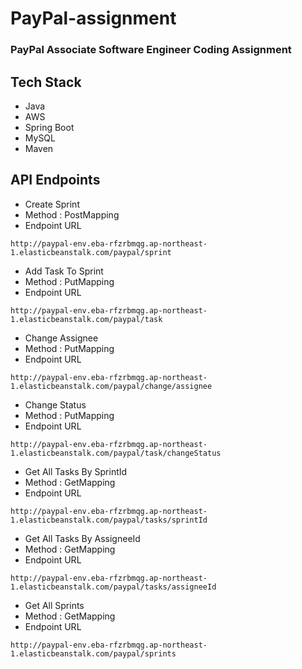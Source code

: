 # PayPal-assignment
### PayPal Associate Software Engineer Coding Assignment


## Tech Stack
- Java
- AWS
- Spring Boot
- MySQL
- Maven


## API Endpoints

- Create Sprint
- Method : PostMapping
- Endpoint URL
```
http://paypal-env.eba-rfzrbmqg.ap-northeast-1.elasticbeanstalk.com/paypal/sprint
```

- Add Task To Sprint
- Method : PutMapping
- Endpoint URL 
``` 
http://paypal-env.eba-rfzrbmqg.ap-northeast-1.elasticbeanstalk.com/paypal/task 
```


- Change Assignee
- Method : PutMapping
- Endpoint URL  
```
http://paypal-env.eba-rfzrbmqg.ap-northeast-1.elasticbeanstalk.com/paypal/change/assignee
```


- Change Status
- Method : PutMapping
- Endpoint URL 
```
http://paypal-env.eba-rfzrbmqg.ap-northeast-1.elasticbeanstalk.com/paypal/task/changeStatus
```


- Get All Tasks By SprintId
- Method : GetMapping
- Endpoint URL  
```
http://paypal-env.eba-rfzrbmqg.ap-northeast-1.elasticbeanstalk.com/paypal/tasks/sprintId
```


- Get All Tasks By AssigneeId
- Method : GetMapping
- Endpoint URL 
```
http://paypal-env.eba-rfzrbmqg.ap-northeast-1.elasticbeanstalk.com/paypal/tasks/assigneeId
```


- Get All Sprints
- Method : GetMapping
- Endpoint URL  
```
http://paypal-env.eba-rfzrbmqg.ap-northeast-1.elasticbeanstalk.com/paypal/sprints
```
